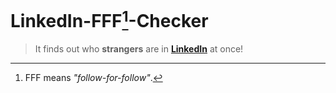 # LinkedIn-FFF[^1]-Checker
> It finds out who **strangers** are in [**LinkedIn**](https://www.linkedin.com/) at once!

[^1]: FFF means *"follow-for-follow"*.
